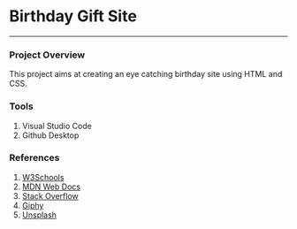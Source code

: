 # Birthday Gift Site
---
### Project Overview
This project aims at creating an eye catching birthday site using HTML and CSS.

### Tools
1. Visual Studio Code
2. Github Desktop

### References
1. [W3Schools](https://w3schools.com)
2. [MDN Web Docs](https://developer.mozilla.org)
3. [Stack Overflow](https://stackoverflow.com)
4. [Giphy](https://giphy.com)
5. [Unsplash](https://unsplash.com)
 
